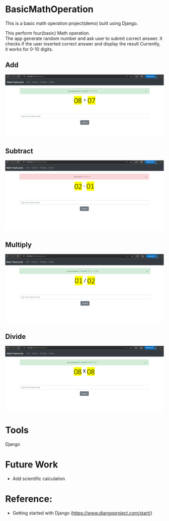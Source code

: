 # BasicMathOperation
This is a basic math operation project(demo) built using Django.

This perform four(basic) Math operation.  
The app generate random number and ask user to submit correct answer. It checks if the user inserted correct answer and display the result
Currently, it works for 0-10 digits.

## Add
![addition](https://github.com/bibekbaniya2021/flashcard/blob/master/flash/static/images/add.png)

## Subtract
![subtraction](https://github.com/bibekbaniya2021/flashcard/blob/master/flash/static/images/subtract.png)

## Multiply
![multiplication](https://github.com/bibekbaniya2021/flashcard/blob/master/flash/static/images/divide.png)

## Divide
![division](https://github.com/bibekbaniya2021/flashcard/blob/master/flash/static/images/multiply.png)

# Tools
Django

# Future Work
- Add scientific calculation

# Reference:
- Getting started with Django (https://www.djangoproject.com/start/)
